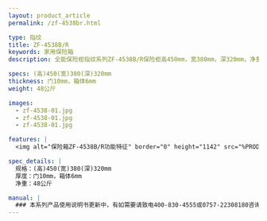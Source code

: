 ```yaml
---
layout: product_article
permalink: /zf-4538br.html

type: 指纹
title: ZF-4538B/R
keywords: 家用保险箱
description: 全能保险柜指纹系列ZF-4538B/R保险柜高450mm，宽380mm，深320mm，净重48公斤，全钢结构，多门栓设计，坚固防撬。

specs: (高)450(宽)380(深)320mm
thickness: 门10mm，箱体6mm
weight: 48公斤

images:
  - zf-4538-01.jpg
  - zf-4538-01.jpg
  - zf-4538-01.jpg

features: |
  <img alt="保险箱ZF-4538B/R功能特征" border="0" height="1142" src="%PRODIMGS%/zf-gn.jpg" width="538" />

spec_details: |
  规格：(高)450(宽)380(深)320mm  
  厚度：门10mm，箱体6mm  
  净重：48公斤

manual: |
  ### 本系列产品使用说明书更新中，有如需要请致电400-830-4555或0757-22308180咨询，谢谢！
---
```

